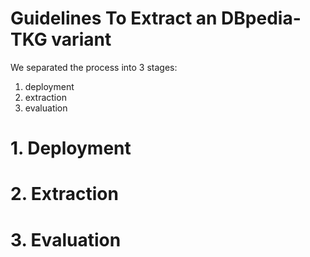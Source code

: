 # Guidelines To Extract an DBpedia-TKG variant

We separated the process into 3 stages:
1. deployment
2. extraction
3. evaluation

# 1. Deployment

# 2. Extraction

# 3. Evaluation

